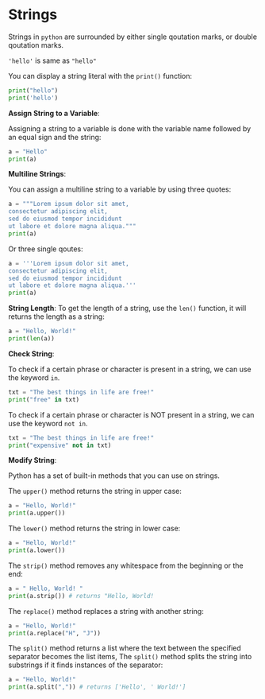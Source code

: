 # Strings

Strings in `python` are surrounded by either single qoutation marks, or double qoutation marks.

`'hello'` is same as `"hello"`

You can display a string literal with the `print()` function:
```python
print("hello")
print('hello')
```

**Assign String to a Variable**:

Assigning a string to a variable is done with the variable name followed by an equal sign and the string:
```python
a = "Hello"
print(a)
```

**Multiline Strings**:

You can assign a multiline string to a variable by using three quotes:

```python
a = """Lorem ipsum dolor sit amet,
consectetur adipiscing elit,
sed do eiusmod tempor incididunt
ut labore et dolore magna aliqua."""
print(a)
```

Or three single qoutes:
```python
a = '''Lorem ipsum dolor sit amet,
consectetur adipiscing elit,
sed do eiusmod tempor incididunt
ut labore et dolore magna aliqua.'''
print(a)
```

**String Length**:
To get the length of a string, use the `len()` function, it will returns the length as a string:
```python
a = "Hello, World!"
print(len(a))
```

**Check String**:

To check if a certain phrase or character is present in a string, we can use the keyword `in`.

```python
txt = "The best things in life are free!"
print("free" in txt)
```

To check if a certain phrase or character is NOT present in a string, we can use the keyword `not in`.
```python
txt = "The best things in life are free!"
print("expensive" not in txt)
```

**Modify String**:

Python has a set of built-in methods that you can use on strings.

The `upper()` method returns the string in upper case:
```python
a = "Hello, World!"
print(a.upper())
```

The `lower()` method returns the string in lower case:

```python
a = "Hello, World!"
print(a.lower())
```

The `strip()` method removes any whitespace from the beginning or the end:
```python
a = " Hello, World! "
print(a.strip()) # returns "Hello, World!
```

The `replace()` method replaces a string with another string:

```python
a = "Hello, World!"
print(a.replace("H", "J"))
```

The `split()` method returns a list where the text between the specified separator becomes the list items, The `split()` method splits the string into substrings if it finds instances of the separator:

```python
a = "Hello, World!"
print(a.split(",")) # returns ['Hello', ' World!']
```
